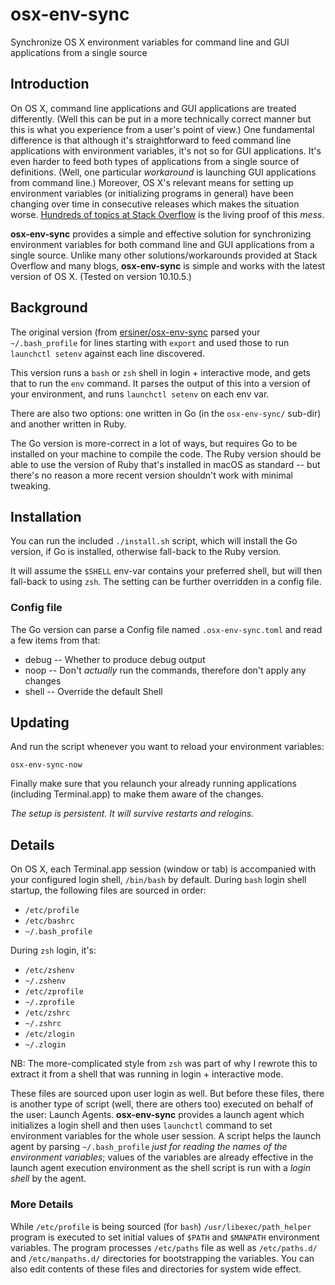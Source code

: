 # osx-env-sync

Synchronize OS X environment variables for command line and GUI applications from a single source

## Introduction

On OS X, command line applications and GUI applications are treated differently. (Well this can be put in a more technically correct manner but this is what you experience from a user's point of view.) One fundamental difference is that although it's straightforward to feed command line applications with environment variables, it's not so for GUI applications. It's even harder to feed both types of applications from a single source of definitions. (Well, one particular *workaround* is launching GUI applications from command line.) Moreover, OS X's relevant means for setting up environment variables (or initializing programs in general) have been changing over time in consecutive releases which makes the situation worse. [Hundreds of topics at Stack Overflow](http://stackoverflow.com/search?q=environment-variables+osx) is the living proof of this *mess*.

**osx-env-sync** provides a simple and effective solution for synchronizing environment variables for both command line and GUI applications from a single source. Unlike many other solutions/workarounds provided at Stack Overflow and many blogs, **osx-env-sync** is simple and works with the latest version of OS X. (Tested on version 10.10.5.)

## Background

The original version (from [ersiner/osx-env-sync](https://github.com/ersiner/osx-env-sync) parsed your `~/.bash_profile`
for lines starting with `export` and used those to run `launchctl setenv` against each line discovered.

This version runs a `bash` or `zsh` shell in login + interactive mode, and gets that to run the `env` command.
It parses the output of this into a version of your environment, and runs `launchctl setenv` on each env var.

There are also two options:  one written in Go (in the `osx-env-sync/` sub-dir) and another written in Ruby.

The Go version is more-correct in a lot of ways, but requires Go to be installed on your machine to compile the
code.
The Ruby version should be able to use the version of Ruby that's installed in macOS as standard -- but there's
no reason a more recent version shouldn't work with minimal tweaking.

## Installation

You can run the included `./install.sh` script, which will install the Go version, if Go is installed, otherwise
fall-back to the Ruby version.

It will assume the `$SHELL` env-var contains your preferred shell, but will then fall-back to using `zsh`.
The setting can be further overridden in a config file.

### Config file

The Go version can parse a Config file named `.osx-env-sync.toml` and read a few items from that:

- debug -- Whether to produce debug output
- noop -- Don't *actually* run the commands, therefore don't apply any changes
- shell -- Override the default Shell

## Updating

And run the script whenever you want to reload your environment variables:

`osx-env-sync-now`

Finally make sure that you relaunch your already running applications (including Terminal.app) to make them aware of the changes.

*The setup is persistent. It will survive restarts and relogins.*

## Details

On OS X, each Terminal.app session (window or tab) is accompanied with your configured login shell, `/bin/bash` by default.
During `bash` login shell startup, the following files are sourced in order:

- `/etc/profile`
- `/etc/bashrc`
- `~/.bash_profile`

During `zsh` login, it's:

- `/etc/zshenv`
- `~/.zshenv`
- `/etc/zprofile`
- `~/.zprofile`
- `/etc/zshrc`
- `~/.zshrc`
- `/etc/zlogin`
- `~/.zlogin`

NB: The more-complicated style from `zsh` was part of why I rewrote this to extract it from a shell that was running in login + interactive mode.

These files are sourced upon user login as well. But before these files, there is another type of script (well, there are
others too) executed on behalf of the user: Launch Agents.
**osx-env-sync** provides a launch agent which initializes a login shell and then uses `launchctl` command to set
environment variables for the whole user session.
A script helps the launch agent by parsing `~/.bash_profile` *just for reading the names of the environment variables*;
values of the variables are already effective in the launch agent execution environment as the shell script is run with
a *login shell* by the agent.

### More Details

While `/etc/profile` is being sourced (for `bash`) `/usr/libexec/path_helper` program is executed to set initial values
of `$PATH` and `$MANPATH` environment variables.
The program processes `/etc/paths` file as well as `/etc/paths.d/` and `/etc/manpaths.d/` directories for bootstrapping
the variables. You can also edit contents of these files and directories for system wide effect.
